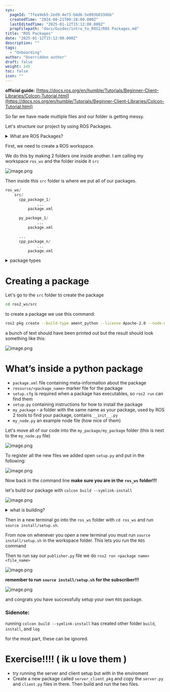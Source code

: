```yaml
---
sys:
  pageId: "7fea9eb5-2ed9-4e73-b6d6-5e093b833dbb"
  createdTime: "2024-08-21T00:28:00.000Z"
  lastEditedTime: "2025-01-12T15:12:00.000Z"
  propFilepath: "docs/Guides/intro_to_ROS2/ROS Packages.md"
title: "ROS Packages"
date: "2025-01-12T15:12:00.000Z"
description: ""
tags:
  - "Onboarding"
author: "Overridden author"
draft: false
weight: 145
toc: false
icon: ""
---
```


**official guide:** [https://docs.ros.org/en/humble/Tutorials/Beginner-Client-Libraries/Colcon-Tutorial.html](https://docs.ros.org/en/humble/Tutorials/Beginner-Client-Libraries/Colcon-Tutorial.html)

So far we have made multiple files and our folder is getting messy.

Let's structure our project by using ROS Packages.

<details>

<summary>What are ROS Packages?</summary>

ROS Packages are, as the name implies, packages of code that are highly sharable between ROS developers.

They consist of a folder, `package.xml` file, and source code

```python
      cpp_package_1/
		      ... imagine much code files here ..
          package.xml
```

</details>

First, we need to create a ROS workspace.

We do this by making 2 folders one inside another. I am calling my workspace `ros_ws` and the folder inside it `src`

![image.png](https://prod-files-secure.s3.us-west-2.amazonaws.com/d518164a-d88e-44d1-a4ee-3adb3bd8bce0/70706947-fd18-4537-a67b-e12946812d31/image.png?X-Amz-Algorithm=AWS4-HMAC-SHA256&X-Amz-Content-Sha256=UNSIGNED-PAYLOAD&X-Amz-Credential=ASIAZI2LB466QGWWZ5RR%2F20250425%2Fus-west-2%2Fs3%2Faws4_request&X-Amz-Date=20250425T170747Z&X-Amz-Expires=3600&X-Amz-Security-Token=IQoJb3JpZ2luX2VjEJj%2F%2F%2F%2F%2F%2F%2F%2F%2F%2FwEaCXVzLXdlc3QtMiJGMEQCIBHa6xmjxxZ7ZGaNRyF4nNZeKU%2BdfthMN7Cmz0qhdu7lAiA7nSIosPjG5r0naH6OnrTJh0ooCA5tpxhtmcKXqR9ccCr%2FAwgxEAAaDDYzNzQyMzE4MzgwNSIMahaWrYdtqBIQieH8KtwDehsOi1hbQ0bx2xOV3xKzyPgr7oITBTJjUZvWBIkMt55kIEyykJa04qIK3ZecAMI3NQbG6D%2FdIp83WLg4Zxke%2B5tDzpOjZ3pTiIu5RXNgoq8G1KTH07wwFJIcD6e6CESL6wcxZAp7LjtuyOu0tO44vMtyNyCIYdekwU4kPuWTTMr0t2X%2BqD1WQWRW6T6pZVojD8WaxeQqsbJK6QwVMLKA5XoP6SXq0LwiZSnfDZy6bLU%2F5mDU2U16zsJTcHfElRwz14Zr3vdu%2BaAgFlBw7y9Rq%2BD5Ku2uF4SNovQqQMMkuicJgn%2B5pKHNNxtnPu%2Bj9FqTgcBdrpcS%2FM2ncBPoadsPZZvQymz6Y0N0pBuTU%2BrK6dqVN4bo4OtOCC2cmNkv%2FJ6tyV3fx5SijDZerULqg8cn4n2TfMcc3WuXbU3mYVECzv7KPLT9FKnPSI9Rz2y%2ByfF2gXDN8WrVo3vObnaL1SsxV7zdHr8CwHWZQUTNhpcEpOWJxe6OpPTXZvqDaSwIfcQTEUAIAxWBvoSeONEBr%2FV1UgRGkAnpmke7b3UxODEp1jgIH5Xsc7VvGiah161CbcHsq2RwihZofaLtPQ1DI7jh5kWaSG4B6rlctVYJ2EOb78YN3LNmZquN9M7KHWEwrOiuwAY6pgFs2AnkNFEmvWFp0uTB50m8HSGMFOesfg6mcRFEEZ4reemohrMA%2FSs4gvvVePXvwWU%2BSsDLGd8oImv2Mcf4KRMMq9ZIgPGeHDlbUGK5WFBOARdSoR%2FbQXybIVP70oz8g9n6FtXeiRHchCMYBjG3poXZ%2FRe6sdhIwi1BBLfQ9liq5INjvonKx85QNG0V4pfaX2OrG2AmXkPCXVPsVMp1WV72kObTwiXh&X-Amz-Signature=db17e396ea5eb517b1461c8fc530d788edb05f0fac8ea977dc571256e8b38cc2&X-Amz-SignedHeaders=host&x-id=GetObject)

Then inside this `src` folder is where we put all of our packages.

```python
ros_ws/
    src/
      cpp_package_1/
		      ...
          package.xml

      py_package_1/
		      ...
          package.xml

      ...
      cpp_package_n/
		      ...
          package.xml

```

<details>

<summary>package types</summary>

packages can be either `C++` or python.

the intern file structure is different for each but for this guide we will stick to creating python packages

</details>

# Creating a package

Let's go to the `src` folder to create the package

```bash
cd ros2_ws/src
```

to create a package we use this command:

```bash
ros2 pkg create --build-type ament_python --license Apache-2.0 --node-name my_node my_package
```

a bunch of text should have been printed out but the result should look something like this:

![image.png](https://prod-files-secure.s3.us-west-2.amazonaws.com/d518164a-d88e-44d1-a4ee-3adb3bd8bce0/e6cf1e3f-8512-4a3e-b131-079f800bf3e8/image.png?X-Amz-Algorithm=AWS4-HMAC-SHA256&X-Amz-Content-Sha256=UNSIGNED-PAYLOAD&X-Amz-Credential=ASIAZI2LB466QGWWZ5RR%2F20250425%2Fus-west-2%2Fs3%2Faws4_request&X-Amz-Date=20250425T170747Z&X-Amz-Expires=3600&X-Amz-Security-Token=IQoJb3JpZ2luX2VjEJj%2F%2F%2F%2F%2F%2F%2F%2F%2F%2FwEaCXVzLXdlc3QtMiJGMEQCIBHa6xmjxxZ7ZGaNRyF4nNZeKU%2BdfthMN7Cmz0qhdu7lAiA7nSIosPjG5r0naH6OnrTJh0ooCA5tpxhtmcKXqR9ccCr%2FAwgxEAAaDDYzNzQyMzE4MzgwNSIMahaWrYdtqBIQieH8KtwDehsOi1hbQ0bx2xOV3xKzyPgr7oITBTJjUZvWBIkMt55kIEyykJa04qIK3ZecAMI3NQbG6D%2FdIp83WLg4Zxke%2B5tDzpOjZ3pTiIu5RXNgoq8G1KTH07wwFJIcD6e6CESL6wcxZAp7LjtuyOu0tO44vMtyNyCIYdekwU4kPuWTTMr0t2X%2BqD1WQWRW6T6pZVojD8WaxeQqsbJK6QwVMLKA5XoP6SXq0LwiZSnfDZy6bLU%2F5mDU2U16zsJTcHfElRwz14Zr3vdu%2BaAgFlBw7y9Rq%2BD5Ku2uF4SNovQqQMMkuicJgn%2B5pKHNNxtnPu%2Bj9FqTgcBdrpcS%2FM2ncBPoadsPZZvQymz6Y0N0pBuTU%2BrK6dqVN4bo4OtOCC2cmNkv%2FJ6tyV3fx5SijDZerULqg8cn4n2TfMcc3WuXbU3mYVECzv7KPLT9FKnPSI9Rz2y%2ByfF2gXDN8WrVo3vObnaL1SsxV7zdHr8CwHWZQUTNhpcEpOWJxe6OpPTXZvqDaSwIfcQTEUAIAxWBvoSeONEBr%2FV1UgRGkAnpmke7b3UxODEp1jgIH5Xsc7VvGiah161CbcHsq2RwihZofaLtPQ1DI7jh5kWaSG4B6rlctVYJ2EOb78YN3LNmZquN9M7KHWEwrOiuwAY6pgFs2AnkNFEmvWFp0uTB50m8HSGMFOesfg6mcRFEEZ4reemohrMA%2FSs4gvvVePXvwWU%2BSsDLGd8oImv2Mcf4KRMMq9ZIgPGeHDlbUGK5WFBOARdSoR%2FbQXybIVP70oz8g9n6FtXeiRHchCMYBjG3poXZ%2FRe6sdhIwi1BBLfQ9liq5INjvonKx85QNG0V4pfaX2OrG2AmXkPCXVPsVMp1WV72kObTwiXh&X-Amz-Signature=b2fd223603b60c5a7cad95958828fb15ffaba88941734c1c03172315b01d5469&X-Amz-SignedHeaders=host&x-id=GetObject)

# What’s inside a python package

- `package.xml` file containing meta-information about the package
- `resource/<package_name>` marker file for the package
- `setup.cfg` is required when a package has executables, so `ros2 run` can find them
- `setup.py` containing instructions for how to install the package
- `my_package` - a folder with the same name as your package, used by ROS 2 tools to find your package, contains `__init__.py`
- `my_node.py` an example node file (how nice of them)

Let's move all of our code into the `my_package/my_package` folder (this is next to the `my_node.py` file)

![image.png](https://prod-files-secure.s3.us-west-2.amazonaws.com/d518164a-d88e-44d1-a4ee-3adb3bd8bce0/9ce58f11-0da9-4d3e-b86d-506a9685d378/image.png?X-Amz-Algorithm=AWS4-HMAC-SHA256&X-Amz-Content-Sha256=UNSIGNED-PAYLOAD&X-Amz-Credential=ASIAZI2LB466QGWWZ5RR%2F20250425%2Fus-west-2%2Fs3%2Faws4_request&X-Amz-Date=20250425T170747Z&X-Amz-Expires=3600&X-Amz-Security-Token=IQoJb3JpZ2luX2VjEJj%2F%2F%2F%2F%2F%2F%2F%2F%2F%2FwEaCXVzLXdlc3QtMiJGMEQCIBHa6xmjxxZ7ZGaNRyF4nNZeKU%2BdfthMN7Cmz0qhdu7lAiA7nSIosPjG5r0naH6OnrTJh0ooCA5tpxhtmcKXqR9ccCr%2FAwgxEAAaDDYzNzQyMzE4MzgwNSIMahaWrYdtqBIQieH8KtwDehsOi1hbQ0bx2xOV3xKzyPgr7oITBTJjUZvWBIkMt55kIEyykJa04qIK3ZecAMI3NQbG6D%2FdIp83WLg4Zxke%2B5tDzpOjZ3pTiIu5RXNgoq8G1KTH07wwFJIcD6e6CESL6wcxZAp7LjtuyOu0tO44vMtyNyCIYdekwU4kPuWTTMr0t2X%2BqD1WQWRW6T6pZVojD8WaxeQqsbJK6QwVMLKA5XoP6SXq0LwiZSnfDZy6bLU%2F5mDU2U16zsJTcHfElRwz14Zr3vdu%2BaAgFlBw7y9Rq%2BD5Ku2uF4SNovQqQMMkuicJgn%2B5pKHNNxtnPu%2Bj9FqTgcBdrpcS%2FM2ncBPoadsPZZvQymz6Y0N0pBuTU%2BrK6dqVN4bo4OtOCC2cmNkv%2FJ6tyV3fx5SijDZerULqg8cn4n2TfMcc3WuXbU3mYVECzv7KPLT9FKnPSI9Rz2y%2ByfF2gXDN8WrVo3vObnaL1SsxV7zdHr8CwHWZQUTNhpcEpOWJxe6OpPTXZvqDaSwIfcQTEUAIAxWBvoSeONEBr%2FV1UgRGkAnpmke7b3UxODEp1jgIH5Xsc7VvGiah161CbcHsq2RwihZofaLtPQ1DI7jh5kWaSG4B6rlctVYJ2EOb78YN3LNmZquN9M7KHWEwrOiuwAY6pgFs2AnkNFEmvWFp0uTB50m8HSGMFOesfg6mcRFEEZ4reemohrMA%2FSs4gvvVePXvwWU%2BSsDLGd8oImv2Mcf4KRMMq9ZIgPGeHDlbUGK5WFBOARdSoR%2FbQXybIVP70oz8g9n6FtXeiRHchCMYBjG3poXZ%2FRe6sdhIwi1BBLfQ9liq5INjvonKx85QNG0V4pfaX2OrG2AmXkPCXVPsVMp1WV72kObTwiXh&X-Amz-Signature=99c4a027d56afa89074c1a57d9ceb1e6562a02cb0edfccd2a33dea08525df4c0&X-Amz-SignedHeaders=host&x-id=GetObject)

To register all the new files we added open `setup.py` and put in the following:

![image.png](https://prod-files-secure.s3.us-west-2.amazonaws.com/d518164a-d88e-44d1-a4ee-3adb3bd8bce0/1cd7c262-4cae-4496-9d75-c178537d24a2/image.png?X-Amz-Algorithm=AWS4-HMAC-SHA256&X-Amz-Content-Sha256=UNSIGNED-PAYLOAD&X-Amz-Credential=ASIAZI2LB466QGWWZ5RR%2F20250425%2Fus-west-2%2Fs3%2Faws4_request&X-Amz-Date=20250425T170747Z&X-Amz-Expires=3600&X-Amz-Security-Token=IQoJb3JpZ2luX2VjEJj%2F%2F%2F%2F%2F%2F%2F%2F%2F%2FwEaCXVzLXdlc3QtMiJGMEQCIBHa6xmjxxZ7ZGaNRyF4nNZeKU%2BdfthMN7Cmz0qhdu7lAiA7nSIosPjG5r0naH6OnrTJh0ooCA5tpxhtmcKXqR9ccCr%2FAwgxEAAaDDYzNzQyMzE4MzgwNSIMahaWrYdtqBIQieH8KtwDehsOi1hbQ0bx2xOV3xKzyPgr7oITBTJjUZvWBIkMt55kIEyykJa04qIK3ZecAMI3NQbG6D%2FdIp83WLg4Zxke%2B5tDzpOjZ3pTiIu5RXNgoq8G1KTH07wwFJIcD6e6CESL6wcxZAp7LjtuyOu0tO44vMtyNyCIYdekwU4kPuWTTMr0t2X%2BqD1WQWRW6T6pZVojD8WaxeQqsbJK6QwVMLKA5XoP6SXq0LwiZSnfDZy6bLU%2F5mDU2U16zsJTcHfElRwz14Zr3vdu%2BaAgFlBw7y9Rq%2BD5Ku2uF4SNovQqQMMkuicJgn%2B5pKHNNxtnPu%2Bj9FqTgcBdrpcS%2FM2ncBPoadsPZZvQymz6Y0N0pBuTU%2BrK6dqVN4bo4OtOCC2cmNkv%2FJ6tyV3fx5SijDZerULqg8cn4n2TfMcc3WuXbU3mYVECzv7KPLT9FKnPSI9Rz2y%2ByfF2gXDN8WrVo3vObnaL1SsxV7zdHr8CwHWZQUTNhpcEpOWJxe6OpPTXZvqDaSwIfcQTEUAIAxWBvoSeONEBr%2FV1UgRGkAnpmke7b3UxODEp1jgIH5Xsc7VvGiah161CbcHsq2RwihZofaLtPQ1DI7jh5kWaSG4B6rlctVYJ2EOb78YN3LNmZquN9M7KHWEwrOiuwAY6pgFs2AnkNFEmvWFp0uTB50m8HSGMFOesfg6mcRFEEZ4reemohrMA%2FSs4gvvVePXvwWU%2BSsDLGd8oImv2Mcf4KRMMq9ZIgPGeHDlbUGK5WFBOARdSoR%2FbQXybIVP70oz8g9n6FtXeiRHchCMYBjG3poXZ%2FRe6sdhIwi1BBLfQ9liq5INjvonKx85QNG0V4pfaX2OrG2AmXkPCXVPsVMp1WV72kObTwiXh&X-Amz-Signature=cd08b598fe3a2438f0803e18b14ae6b9802851234f8921571bcd19e8be7dc889&X-Amz-SignedHeaders=host&x-id=GetObject)

Now back in the command line **make sure you are in the** **`ros_ws`** **folder!!!**

let's build our package with `colcon build --symlink-install`

![image.png](https://prod-files-secure.s3.us-west-2.amazonaws.com/d518164a-d88e-44d1-a4ee-3adb3bd8bce0/2f2a0d27-b173-48fd-b189-5f5c0ce65619/image.png?X-Amz-Algorithm=AWS4-HMAC-SHA256&X-Amz-Content-Sha256=UNSIGNED-PAYLOAD&X-Amz-Credential=ASIAZI2LB466QGWWZ5RR%2F20250425%2Fus-west-2%2Fs3%2Faws4_request&X-Amz-Date=20250425T170747Z&X-Amz-Expires=3600&X-Amz-Security-Token=IQoJb3JpZ2luX2VjEJj%2F%2F%2F%2F%2F%2F%2F%2F%2F%2FwEaCXVzLXdlc3QtMiJGMEQCIBHa6xmjxxZ7ZGaNRyF4nNZeKU%2BdfthMN7Cmz0qhdu7lAiA7nSIosPjG5r0naH6OnrTJh0ooCA5tpxhtmcKXqR9ccCr%2FAwgxEAAaDDYzNzQyMzE4MzgwNSIMahaWrYdtqBIQieH8KtwDehsOi1hbQ0bx2xOV3xKzyPgr7oITBTJjUZvWBIkMt55kIEyykJa04qIK3ZecAMI3NQbG6D%2FdIp83WLg4Zxke%2B5tDzpOjZ3pTiIu5RXNgoq8G1KTH07wwFJIcD6e6CESL6wcxZAp7LjtuyOu0tO44vMtyNyCIYdekwU4kPuWTTMr0t2X%2BqD1WQWRW6T6pZVojD8WaxeQqsbJK6QwVMLKA5XoP6SXq0LwiZSnfDZy6bLU%2F5mDU2U16zsJTcHfElRwz14Zr3vdu%2BaAgFlBw7y9Rq%2BD5Ku2uF4SNovQqQMMkuicJgn%2B5pKHNNxtnPu%2Bj9FqTgcBdrpcS%2FM2ncBPoadsPZZvQymz6Y0N0pBuTU%2BrK6dqVN4bo4OtOCC2cmNkv%2FJ6tyV3fx5SijDZerULqg8cn4n2TfMcc3WuXbU3mYVECzv7KPLT9FKnPSI9Rz2y%2ByfF2gXDN8WrVo3vObnaL1SsxV7zdHr8CwHWZQUTNhpcEpOWJxe6OpPTXZvqDaSwIfcQTEUAIAxWBvoSeONEBr%2FV1UgRGkAnpmke7b3UxODEp1jgIH5Xsc7VvGiah161CbcHsq2RwihZofaLtPQ1DI7jh5kWaSG4B6rlctVYJ2EOb78YN3LNmZquN9M7KHWEwrOiuwAY6pgFs2AnkNFEmvWFp0uTB50m8HSGMFOesfg6mcRFEEZ4reemohrMA%2FSs4gvvVePXvwWU%2BSsDLGd8oImv2Mcf4KRMMq9ZIgPGeHDlbUGK5WFBOARdSoR%2FbQXybIVP70oz8g9n6FtXeiRHchCMYBjG3poXZ%2FRe6sdhIwi1BBLfQ9liq5INjvonKx85QNG0V4pfaX2OrG2AmXkPCXVPsVMp1WV72kObTwiXh&X-Amz-Signature=bb29fea1c9539cf6aa22e511365f718ed029609d90b84272e5c5af301d07c5e3&X-Amz-SignedHeaders=host&x-id=GetObject)

<details>

<summary>what is building?</summary>

if you are a CS major at Rose-Hulman you will learn the answer to this in CSSE132

but TLDR; is it combines all the code files into one program that can be run easily 

</details>

Then in a new terminal go into the `ros_ws` folder with `cd ros_ws` and run `source install/setup.sh`. 

From now on whenever you open a new terminal you must run `source install/setup.sh` in the workspace folder. This lets you run the `ROS` command

Then to run say our `publisher.py` file we do `ros2 run <package name> <file_name>`

![image.png](https://prod-files-secure.s3.us-west-2.amazonaws.com/d518164a-d88e-44d1-a4ee-3adb3bd8bce0/4f4b1219-3a44-4632-aa0a-ce3471699f59/image.png?X-Amz-Algorithm=AWS4-HMAC-SHA256&X-Amz-Content-Sha256=UNSIGNED-PAYLOAD&X-Amz-Credential=ASIAZI2LB466QGWWZ5RR%2F20250425%2Fus-west-2%2Fs3%2Faws4_request&X-Amz-Date=20250425T170747Z&X-Amz-Expires=3600&X-Amz-Security-Token=IQoJb3JpZ2luX2VjEJj%2F%2F%2F%2F%2F%2F%2F%2F%2F%2FwEaCXVzLXdlc3QtMiJGMEQCIBHa6xmjxxZ7ZGaNRyF4nNZeKU%2BdfthMN7Cmz0qhdu7lAiA7nSIosPjG5r0naH6OnrTJh0ooCA5tpxhtmcKXqR9ccCr%2FAwgxEAAaDDYzNzQyMzE4MzgwNSIMahaWrYdtqBIQieH8KtwDehsOi1hbQ0bx2xOV3xKzyPgr7oITBTJjUZvWBIkMt55kIEyykJa04qIK3ZecAMI3NQbG6D%2FdIp83WLg4Zxke%2B5tDzpOjZ3pTiIu5RXNgoq8G1KTH07wwFJIcD6e6CESL6wcxZAp7LjtuyOu0tO44vMtyNyCIYdekwU4kPuWTTMr0t2X%2BqD1WQWRW6T6pZVojD8WaxeQqsbJK6QwVMLKA5XoP6SXq0LwiZSnfDZy6bLU%2F5mDU2U16zsJTcHfElRwz14Zr3vdu%2BaAgFlBw7y9Rq%2BD5Ku2uF4SNovQqQMMkuicJgn%2B5pKHNNxtnPu%2Bj9FqTgcBdrpcS%2FM2ncBPoadsPZZvQymz6Y0N0pBuTU%2BrK6dqVN4bo4OtOCC2cmNkv%2FJ6tyV3fx5SijDZerULqg8cn4n2TfMcc3WuXbU3mYVECzv7KPLT9FKnPSI9Rz2y%2ByfF2gXDN8WrVo3vObnaL1SsxV7zdHr8CwHWZQUTNhpcEpOWJxe6OpPTXZvqDaSwIfcQTEUAIAxWBvoSeONEBr%2FV1UgRGkAnpmke7b3UxODEp1jgIH5Xsc7VvGiah161CbcHsq2RwihZofaLtPQ1DI7jh5kWaSG4B6rlctVYJ2EOb78YN3LNmZquN9M7KHWEwrOiuwAY6pgFs2AnkNFEmvWFp0uTB50m8HSGMFOesfg6mcRFEEZ4reemohrMA%2FSs4gvvVePXvwWU%2BSsDLGd8oImv2Mcf4KRMMq9ZIgPGeHDlbUGK5WFBOARdSoR%2FbQXybIVP70oz8g9n6FtXeiRHchCMYBjG3poXZ%2FRe6sdhIwi1BBLfQ9liq5INjvonKx85QNG0V4pfaX2OrG2AmXkPCXVPsVMp1WV72kObTwiXh&X-Amz-Signature=0560d76c76f5721b40f51d8afbc3d4076826119ca0acd3008c2287955851efa9&X-Amz-SignedHeaders=host&x-id=GetObject)

**remember to run** **`source install/setup.sh`** **for the subscriber!!!**

![image.png](https://prod-files-secure.s3.us-west-2.amazonaws.com/d518164a-d88e-44d1-a4ee-3adb3bd8bce0/02121119-dad4-49ec-8356-c956108b4243/image.png?X-Amz-Algorithm=AWS4-HMAC-SHA256&X-Amz-Content-Sha256=UNSIGNED-PAYLOAD&X-Amz-Credential=ASIAZI2LB466QGWWZ5RR%2F20250425%2Fus-west-2%2Fs3%2Faws4_request&X-Amz-Date=20250425T170747Z&X-Amz-Expires=3600&X-Amz-Security-Token=IQoJb3JpZ2luX2VjEJj%2F%2F%2F%2F%2F%2F%2F%2F%2F%2FwEaCXVzLXdlc3QtMiJGMEQCIBHa6xmjxxZ7ZGaNRyF4nNZeKU%2BdfthMN7Cmz0qhdu7lAiA7nSIosPjG5r0naH6OnrTJh0ooCA5tpxhtmcKXqR9ccCr%2FAwgxEAAaDDYzNzQyMzE4MzgwNSIMahaWrYdtqBIQieH8KtwDehsOi1hbQ0bx2xOV3xKzyPgr7oITBTJjUZvWBIkMt55kIEyykJa04qIK3ZecAMI3NQbG6D%2FdIp83WLg4Zxke%2B5tDzpOjZ3pTiIu5RXNgoq8G1KTH07wwFJIcD6e6CESL6wcxZAp7LjtuyOu0tO44vMtyNyCIYdekwU4kPuWTTMr0t2X%2BqD1WQWRW6T6pZVojD8WaxeQqsbJK6QwVMLKA5XoP6SXq0LwiZSnfDZy6bLU%2F5mDU2U16zsJTcHfElRwz14Zr3vdu%2BaAgFlBw7y9Rq%2BD5Ku2uF4SNovQqQMMkuicJgn%2B5pKHNNxtnPu%2Bj9FqTgcBdrpcS%2FM2ncBPoadsPZZvQymz6Y0N0pBuTU%2BrK6dqVN4bo4OtOCC2cmNkv%2FJ6tyV3fx5SijDZerULqg8cn4n2TfMcc3WuXbU3mYVECzv7KPLT9FKnPSI9Rz2y%2ByfF2gXDN8WrVo3vObnaL1SsxV7zdHr8CwHWZQUTNhpcEpOWJxe6OpPTXZvqDaSwIfcQTEUAIAxWBvoSeONEBr%2FV1UgRGkAnpmke7b3UxODEp1jgIH5Xsc7VvGiah161CbcHsq2RwihZofaLtPQ1DI7jh5kWaSG4B6rlctVYJ2EOb78YN3LNmZquN9M7KHWEwrOiuwAY6pgFs2AnkNFEmvWFp0uTB50m8HSGMFOesfg6mcRFEEZ4reemohrMA%2FSs4gvvVePXvwWU%2BSsDLGd8oImv2Mcf4KRMMq9ZIgPGeHDlbUGK5WFBOARdSoR%2FbQXybIVP70oz8g9n6FtXeiRHchCMYBjG3poXZ%2FRe6sdhIwi1BBLfQ9liq5INjvonKx85QNG0V4pfaX2OrG2AmXkPCXVPsVMp1WV72kObTwiXh&X-Amz-Signature=7d3cb515f07069f631c57406f7dd7f6a282c6489feb81a51e003c22938c84b15&X-Amz-SignedHeaders=host&x-id=GetObject)

and congrats you have successfully setup your own `ROS` package.

### Sidenote:

running `colcon build --symlink-install` has created other folder `build`, `install`, and `log`

for the most part, these can be ignored.

# Exercise!!!! ( ik u love them )

- try running the server and client setup but with in the enviroment
- Create a new package called `server_client_pkg` and copy the `server.py` and `client.py` files in there. Then build and run the two files.
